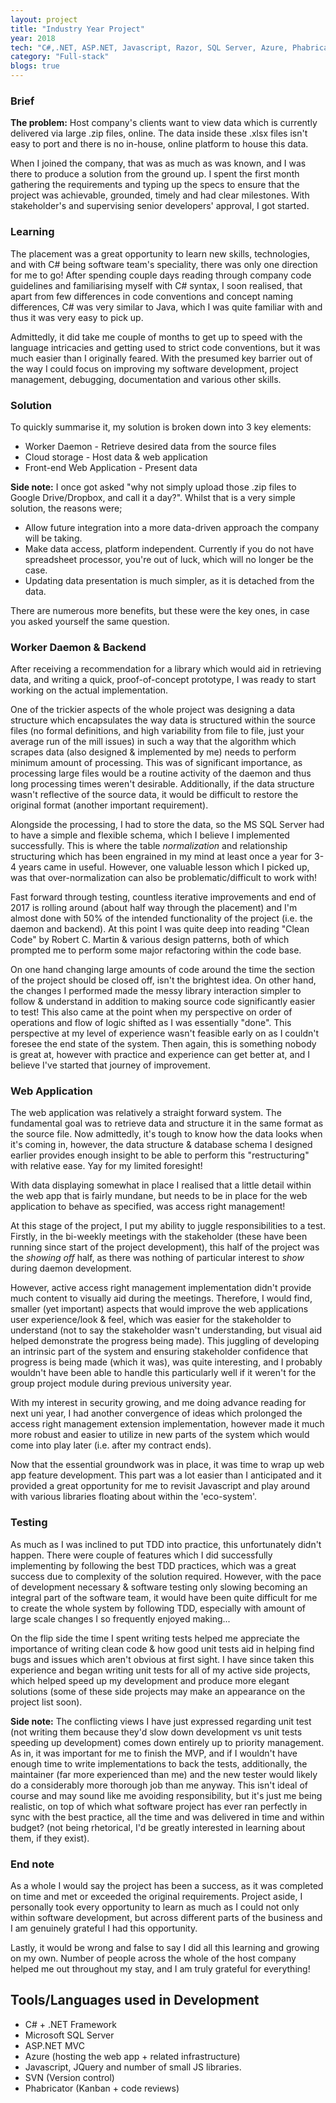 ```yaml
---
layout: project
title: "Industry Year Project"
year: 2018
tech: "C#,.NET, ASP.NET, Javascript, Razor, SQL Server, Azure, Phabricator, SVN, Bootstrap"
category: "Full-stack"
blogs: true
---
```


### Brief
**The problem:** Host company's clients want to view data which is currently delivered via large .zip files, online. The data inside these .xlsx files isn't easy to port and there is no in-house, online platform to house this data.

When I joined the company, that was as much as was known, and I was there to produce a solution from the ground up. I spent the first month gathering the requirements and typing up the specs to ensure that the project was achievable, grounded, timely and had clear milestones. With stakeholder's and supervising senior developers' approval, I got started.

### Learning
The placement was a great opportunity to learn new skills, technologies, and with C# being software team's speciality, there was only one direction for me to go! After spending couple days reading through company code guidelines and familiarising myself with C# syntax, I soon realised, that apart from few differences in code conventions and concept naming differences, C# was very similar to Java, which I was quite familiar with and thus it was very easy to pick up.

Admittedly, it did take me couple of months to get up to speed with the language intricacies and getting used to strict code conventions, but it was much easier than I originally feared. With the presumed key barrier out of the way I could focus on improving my software development, project management, debugging, documentation and various other skills.

### Solution
To quickly summarise it, my solution is broken down into 3 key elements:

- Worker Daemon - Retrieve desired data from the source files
- Cloud storage - Host data & web application
- Front-end Web Application - Present data

**Side note:** I once got asked "why not simply upload those .zip files to Google Drive/Dropbox, and call it a day?". Whilst that is a very simple solution, the reasons were;

- Allow future integration into a more data-driven approach the company will be taking.
- Make data access, platform independent. Currently if you do not have spreadsheet processor, you're out of luck, which will no longer be the case.
- Updating data presentation is much simpler, as it is detached from the data.

There are numerous more benefits, but these were the key ones, in case you asked yourself the same question.

### Worker Daemon & Backend
After receiving a recommendation for a library which would aid in retrieving data, and writing a quick, proof-of-concept prototype, I was ready to start working on the actual implementation. 

One of the trickier aspects of the whole project was designing a data structure which encapsulates the way data is structured within the source files (no formal definitions, and high variability from file to file, just your average run of the mill issues) in such a way that the algorithm which scrapes data (also designed & implemented by me) needs to perform minimum amount of processing. This was of significant importance, as processing large files would be a routine activity of the daemon and thus long processing times weren't desirable. Additionally, if the data structure wasn't reflective of the source data, it would be difficult to restore the original format (another important requirement).

Alongside the processing, I had to store the data, so the MS SQL Server had to have a simple and flexible schema, which I believe I implemented successfully. This is where the table *normalization* and relationship structuring which has been engrained in my mind at least once a year for 3-4 years came in useful. However, one valuable lesson which I picked up, was that over-normalization can also be problematic/difficult to work with!

Fast forward through testing, countless iterative improvements and end of 2017 is rolling around (about half way through the placement) and I'm almost done with 50% of the intended functionality of the project (i.e. the daemon and backend). At this point I was quite deep into reading "Clean Code" by Robert C. Martin & various design patterns, both of which prompted me to perform some major refactoring within the code base. 

On one hand changing large amounts of code around the time the section of the project should be closed off, isn't the brightest idea. On other hand, the changes I performed made the messy library interaction simpler to follow & understand in addition to making source code significantly easier to test! This also came at the point when my perspective on order of operations and flow of logic shifted as I was essentially "done". This perspective at my level of experience wasn't feasible early on as I couldn't foresee the end state of the system. Then again, this is something nobody is great at, however with practice and experience can get better at, and I believe I've started that journey of improvement.

### Web Application
The web application was relatively a straight forward system. The fundamental goal was to retrieve data and structure it in the same format as the source file. Now admittedly, it's tough to know how the data looks when it's coming in, however, the data structure & database schema I designed earlier provides enough insight to be able to perform this "restructuring" with relative ease. Yay for my limited foresight!

With data displaying somewhat in place I realised that a little detail within the web app that is fairly mundane, but needs to be in place for the web application to behave as specified, was access right management!

At this stage of the project, I put my ability to juggle responsibilities to a test. Firstly, in the bi-weekly meetings with the stakeholder (these have been running since start of the project development), this half of the project was the *showing off* half, as there was nothing of particular interest to *show* during daemon development.

However, active access right management implementation didn't provide much content to visually aid during the meetings. Therefore, I would find, smaller (yet important) aspects that would improve the web applications user experience/look & feel, which was easier for the stakeholder to understand (not to say the stakeholder wasn't understanding, but visual aid helped demonstrate the progress being made). This juggling of developing an intrinsic part of the system and ensuring stakeholder confidence that progress is being made (which it was), was quite interesting, and I probably wouldn't have been able to handle this particularly well if it weren't for the group project module during previous university year.

With my interest in security growing, and me doing advance reading for next uni year, I had another convergence of ideas which prolonged the access right management extension implementation, however made it much more robust and easier to utilize in new parts of the system which would come into play later (i.e. after my contract ends).

Now that the essential groundwork was in place, it was time to wrap up web app feature development. This part was a lot easier than I anticipated and it provided a great opportunity for me to revisit Javascript and play around with various libraries floating about within the 'eco-system'.

### Testing
As much as I was inclined to put TDD into practice, this unfortunately didn't happen. There were couple of features which I did successfully implementing by following the best TDD practices, which was a great success due to complexity of the solution required. However, with the pace of development necessary & software testing only slowing becoming an integral part of the software team, it would have been quite difficult for me to create the whole system by following TDD, especially with amount of large scale changes I so frequently enjoyed making...

On the flip side the time I spent writing tests helped me appreciate the importance of writing clean code & how good unit tests aid in helping find bugs and issues which aren't obvious at first sight. I have since taken this experience and began writing unit tests for all of my active side projects, which helped speed up my development and produce more elegant solutions (some of these side projects may make an appearance on the project list soon).

**Side note:** The conflicting views I have just expressed regarding unit test (not writing them because they'd slow down development vs unit tests speeding up development) comes down entirely up to priority management. As in, it was important for me to finish the MVP, and if I wouldn't have enough time to write implementations to back the tests, additionally, the maintainer (far more experienced than me) and the new tester would likely do a considerably more thorough job than me anyway. This isn't ideal of course and may sound like me avoiding responsibility, but it's just me being realistic, on top of which what software project has ever ran perfectly in sync with the best practice, all the time and was delivered in time and within budget? (not being rhetorical, I'd be greatly interested in learning about them, if they exist).

### End note
As a whole I would say the project has been a success, as it was completed on time and met or exceeded the original requirements. Project aside, I personally took every opportunity to learn as much as I could not only within software development, but across different parts of the business and I am genuinely grateful I had this opportunity.

Lastly, it would be wrong and false to say I did all this learning and growing on my own. Number of people across the whole of the host company helped me out throughout my stay, and I am truly grateful for everything!

## Tools/Languages used in Development

- C# + .NET Framework
- Microsoft SQL Server
- ASP.NET MVC
- Azure (hosting the web app + related infrastructure)
- Javascript, JQuery and number of small JS libraries.
- SVN (Version control)
- Phabricator (Kanban + code reviews)
